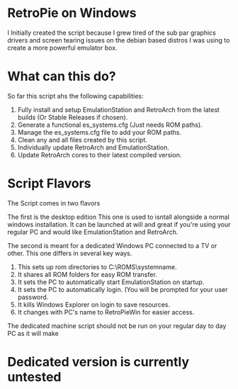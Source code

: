 # RetroPie on Windows

I Initially created the script because I grew tired of the sub par graphics drivers and screen tearing issues on the debian based distros I was using to create a more powerful emulator box.

# What can this do?

So far this script ahs the following capabilities:

1. Fully install and setup EmulationStation and RetroArch from the latest builds (Or Stable Releases if chosen).
2. Generate a functional es_systems.cfg (Just needs ROM paths).
3. Manage the es_systems.cfg file to add your ROM paths.
4. Clean any and all files created by this script.
5. Individually update RetroArch and EmulationStation.
6. Update RetroArch cores to their latest compiled version.

# Script Flavors

The Script comes in two flavors

The first is the desktop edition
This one is used to isntall alongside a normal windows installation.
It can be launched at will and great if you're using your regular PC and would like EmulationStation and RetroArch.

The second is meant for a dedicated Windows PC connected to a TV or other.
This one differs in several key ways.

1. This sets up rom directories to C:\ROMS\systemname.
2. It shares all ROM folders for easy ROM transfer.
3. It sets the PC to automatically start EmulationStation on startup.
4. It sets the PC to automatically login. (You will be prompted for your user password.
5. It kills Windows Explorer on login to save resources.
6. It changes with PC's name to RetroPieWin for easier access.

The dedicated machine script should not be run on your regular day to day PC as it will make

# Dedicated version is currently untested